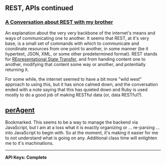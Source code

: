 ## REST, APIs continued

### [A Conversation about REST with my brother](https://gist.github.com/brookr/5977550)

An explanation about the very very backbone of the internet's means and ways of communicating one to another. It seems that REST, at it's very base, is a small set of commands with which to communicate and coordinate resources from one point to another, in some manner (be it hypertext, JSON, XML, or some other predetermined format). REST stands for [REpresentational State Transfer](https://en.wikipedia.org/wiki/Representational_state_transfer), and from handing content one to another, modifying that content some way or another, and potentially returning it.

For some while, the internet seemed to have a bit more "wild west" approach to using this, but it has since calmed down, and the conversation ended with a note saying that this has quieted down and Ruby is used mostly to do a good job of making RESTful data (or, data RESTful?).

## [perAgent](https://visionmedia.github.io/superagent)

Bookmarked. This seems to be a way to manage the backend via JavaScript, but I am at a loss what it is exactly organizing or ... re-parsing ... into JavaScript to begin with. So at the moment, it's making it easier for me to not understand what is going on any. Additional class time will enlighten me to it's machinations.

----------

__API Keys: Complete__

